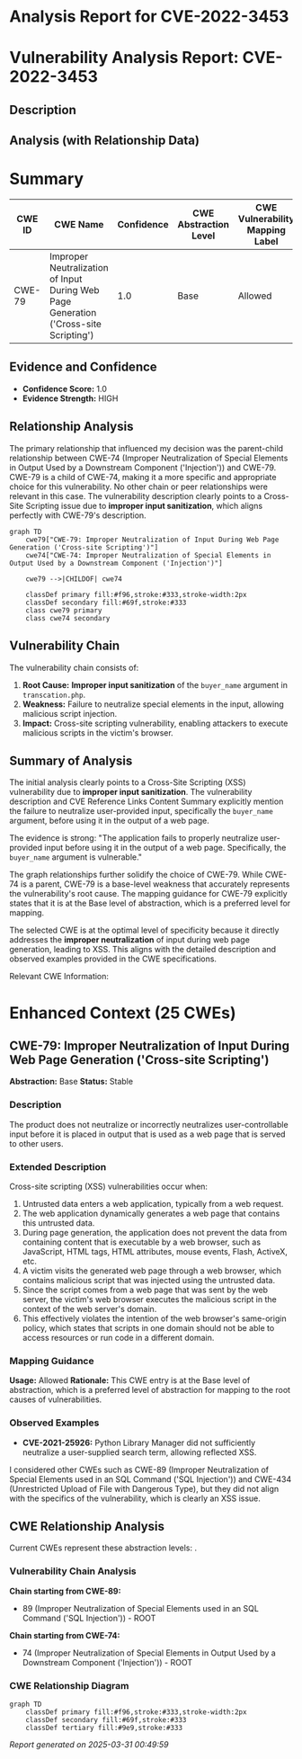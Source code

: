 # Analysis Report for CVE-2022-3453

# Vulnerability Analysis Report: CVE-2022-3453

## Description



## Analysis (with Relationship Data)

# Summary
| CWE ID | CWE Name | Confidence | CWE Abstraction Level | CWE Vulnerability Mapping Label | CWE-Vulnerability Mapping Notes |
|---|---|---|---|---|---|
| CWE-79 | Improper Neutralization of Input During Web Page Generation ('Cross-site Scripting') | 1.0 | Base | Allowed | Primary CWE |

## Evidence and Confidence

*   **Confidence Score:** 1.0
*   **Evidence Strength:** HIGH

## Relationship Analysis
The primary relationship that influenced my decision was the parent-child relationship between CWE-74 (Improper Neutralization of Special Elements in Output Used by a Downstream Component ('Injection')) and CWE-79. CWE-79 is a child of CWE-74, making it a more specific and appropriate choice for this vulnerability. No other chain or peer relationships were relevant in this case. The vulnerability description clearly points to a Cross-Site Scripting issue due to **improper input sanitization**, which aligns perfectly with CWE-79's description.

```mermaid
graph TD
    cwe79["CWE-79: Improper Neutralization of Input During Web Page Generation ('Cross-site Scripting')"]
    cwe74["CWE-74: Improper Neutralization of Special Elements in Output Used by a Downstream Component ('Injection')"]
    
    cwe79 -->|CHILDOF| cwe74
    
    classDef primary fill:#f96,stroke:#333,stroke-width:2px
    classDef secondary fill:#69f,stroke:#333
    class cwe79 primary
    class cwe74 secondary
```

## Vulnerability Chain
The vulnerability chain consists of:
1.  **Root Cause:** **Improper input sanitization** of the `buyer_name` argument in `transcation.php`.
2.  **Weakness:** Failure to neutralize special elements in the input, allowing malicious script injection.
3.  **Impact:** Cross-site scripting vulnerability, enabling attackers to execute malicious scripts in the victim's browser.

## Summary of Analysis
The initial analysis clearly points to a Cross-Site Scripting (XSS) vulnerability due to **improper input sanitization**. The vulnerability description and CVE Reference Links Content Summary explicitly mention the failure to neutralize user-provided input, specifically the `buyer_name` argument, before using it in the output of a web page.

The evidence is strong: "The application fails to properly neutralize user-provided input before using it in the output of a web page. Specifically, the `buyer_name` argument is vulnerable."

The graph relationships further solidify the choice of CWE-79. While CWE-74 is a parent, CWE-79 is a base-level weakness that accurately represents the vulnerability's root cause. The mapping guidance for CWE-79 explicitly states that it is at the Base level of abstraction, which is a preferred level for mapping.

The selected CWE is at the optimal level of specificity because it directly addresses the **improper neutralization** of input during web page generation, leading to XSS. This aligns with the detailed description and observed examples provided in the CWE specifications.

Relevant CWE Information:

# Enhanced Context (25 CWEs)

## CWE-79: Improper Neutralization of Input During Web Page Generation ('Cross-site Scripting')
**Abstraction:** Base
**Status:** Stable

### Description
The product does not neutralize or incorrectly neutralizes user-controllable input before it is placed in output that is used as a web page that is served to other users.

### Extended Description

Cross-site scripting (XSS) vulnerabilities occur when:

1.  Untrusted data enters a web application, typically from a web request.
2.  The web application dynamically generates a web page that contains this untrusted data.
3.  During page generation, the application does not prevent the data from containing content that is executable by a web browser, such as JavaScript, HTML tags, HTML attributes, mouse events, Flash, ActiveX, etc.
4.  A victim visits the generated web page through a web browser, which contains malicious script that was injected using the untrusted data.
5.  Since the script comes from a web page that was sent by the web server, the victim's web browser executes the malicious script in the context of the web server's domain.
6.  This effectively violates the intention of the web browser's same-origin policy, which states that scripts in one domain should not be able to access resources or run code in a different domain.

### Mapping Guidance
**Usage:** Allowed
**Rationale:** This CWE entry is at the Base level of abstraction, which is a preferred level of abstraction for mapping to the root causes of vulnerabilities.

### Observed Examples
- **CVE-2021-25926:** Python Library Manager did not sufficiently neutralize a user-supplied search term, allowing reflected XSS.

I considered other CWEs such as CWE-89 (Improper Neutralization of Special Elements used in an SQL Command ('SQL Injection')) and CWE-434 (Unrestricted Upload of File with Dangerous Type), but they did not align with the specifics of the vulnerability, which is clearly an XSS issue.


## CWE Relationship Analysis

Current CWEs represent these abstraction levels: .


### Vulnerability Chain Analysis

**Chain starting from CWE-89:**
- 89 (Improper Neutralization of Special Elements used in an SQL Command ('SQL Injection')) - ROOT


**Chain starting from CWE-74:**
- 74 (Improper Neutralization of Special Elements in Output Used by a Downstream Component ('Injection')) - ROOT



### CWE Relationship Diagram

```mermaid
graph TD
    classDef primary fill:#f96,stroke:#333,stroke-width:2px
    classDef secondary fill:#69f,stroke:#333
    classDef tertiary fill:#9e9,stroke:#333
```



*Report generated on 2025-03-31 00:49:59*
